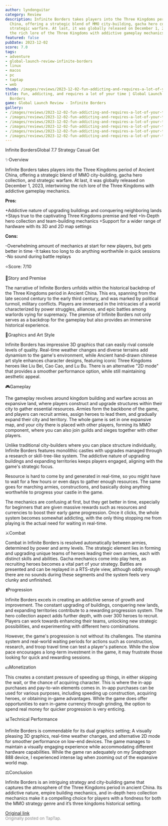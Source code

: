 ```yaml
---
author: lyndonguitar
category: Review
description: Infinite Borders takes players into the Three Kingdoms period of Ancient
  China, offering a strategic blend of MMO city-building, gacha hero collection, and
  strategic warfare. At last, it was globally released on December 1, 2023, intertwining
  the rich lore of the Three Kingdoms with addictive gameplay mechanics.
featured: false
pubDate: 2023-12-02
score: 7.0
tags:
- adventure
- global-launch-review-infinite-borders
- linux
- macos
- pc
- taptap
- web
thumb: /images/reviews/2023-12-02-fun-addicting-and-requires-a-lot-of-your-time--global-launch-review---infinite-borders-0.avif
title: Fun, addicting, and requires a lot of your time | Global Launch Review - Infinite
  Borders
game: Global Launch Review - Infinite Borders
gallery:
- /images/reviews/2023-12-02-fun-addicting-and-requires-a-lot-of-your-time--global-launch-review---infinite-borders-0.avif
- /images/reviews/2023-12-02-fun-addicting-and-requires-a-lot-of-your-time--global-launch-review---infinite-borders-1.avif
- /images/reviews/2023-12-02-fun-addicting-and-requires-a-lot-of-your-time--global-launch-review---infinite-borders-2.avif
- /images/reviews/2023-12-02-fun-addicting-and-requires-a-lot-of-your-time--global-launch-review---infinite-borders-3.avif
- /images/reviews/2023-12-02-fun-addicting-and-requires-a-lot-of-your-time--global-launch-review---infinite-borders-4.avif
- /images/reviews/2023-12-02-fun-addicting-and-requires-a-lot-of-your-time--global-launch-review---infinite-borders-5.avif
---
```

Infinite BordersGlobal
7.7
Strategy
Casual
Get

✨Overview

Infinite Borders takes players into the Three Kingdoms period of Ancient China, offering a strategic blend of MMO city-building, gacha hero collection, and strategic warfare. At last, it was globally released on December 1, 2023, intertwining the rich lore of the Three Kingdoms with addictive gameplay mechanics.


**Pros:**


+Addictive nature of upgrading buildings and conquering neighboring lands
+Stays true to the captivating Three Kingdoms premise and feel
+In-Depth hero collection and team-building mechanics
+Support for a wider range of hardware with its 3D and 2D map settings


**Cons:**


-Overwhelming amount of mechanics at start for new players, but gets better in time
-It takes too long to do anything worthwhile in quick sessions
-No sound during battle replays

⭐️Score: 7/10

📖Story and Premise

The narrative of Infinite Borders unfolds within the historical backdrop of the Three Kingdoms period in Ancient China. This era, spanning from the late second century to the early third century, and was marked by political turmoil, military conflicts. Players are immersed in the intricacies of a world characterized by power struggles, alliances, and epic battles among warlords vying for supremacy.  The premise of Infinite Borders not only serves as a backdrop for the gameplay but also provides an immersive historical experience.

🎨Graphics and Art Style

Infinite Borders has impressive 3D graphics that can easily rival console levels of quality. Real-time weather changes and diverse terrains add dynamism to the game's environment, while Ancient hand-drawn chinese art style enhances character designs, featuring iconic Three Kingdoms heroes like Liu Bei, Cao Cao, and Lu Bu. There is an alternative "2D mode" that provides a smoother performance option, while still maintaining aesthetic appeal.

🎮Gameplay

The gameplay revolves around kingdom building and warfare across an expansive land, where players construct and upgrade structures within their city to gather essential resources.  Armies form the backbone of the game, and players can recruit armies, assign heroes to lead them, and gradually expand their city and territory. The whole game is set in one expansive map, and your city there is placed with other players, forming its MMO component, where you can also join guilds and sieges together with other players.

Unlike traditional city-builders where you can place structure individually, Infinite Borders features monolithic castles with upgrades managed through a research or skill-tree-like system. The addictive nature of upgrading buildings and expanding territories keeps players engaged, aligning with the game's strategic focus.

Resource is hard to come by and generated in real-time, so you might have to wait for a few hours or even days to gather enough resources. The same goes for marching armies, constructions, and basically doing anything worthwhile to progress your castle in the game.

The mechanics are confusing at first, but they get better in time, especially for beginners that are given massive rewards such as resources and currencies to boost their early game progression. Once it clicks, the whole system becomes somewhat addicting, with the only thing stopping me from playing is the actual need for waiting in real-time.

⚔️Combat

Combat in Infinite Borders is resolved automatically between armies, determined by power and army levels. The strategic element lies in forming and upgrading unique teams of heroes leading their own armies, each with distinct skills and abilities. Gacha mechanics come into play here, as recruiting heroes becomes a vital part of your strategy. Battles are presented and can be replayed in a RTS-style view, although oddly enough there are no sounds during these segments and the system feels very clunky and unfinished.

⏫Progression

Infinite Borders excels in creating an addictive sense of growth and improvement. The constant upgrading of buildings, conquering new lands, and expanding territories contribute to a rewarding progression system. The hero collection aspect adds further depth, with over 300 heroes to recruit. Players can work towards enhancing their teams, unlocking new strategic possibilities, and experimenting with different hero combinations.

However, the game's progression is not without its challenges. The stamina system and real-world waiting periods for actions such as construction, research, and troop travel time can test a player's patience. While the slow pace encourages a long-term investment in the game, it may frustrate those looking for quick and rewarding sessions.

💵Monetization

This creates a constant pressure of speeding up things, in either skipping the wait, or the chance of acquiring character. This is where the in-app purchases and pay-to-win elements comes in. In-app purchases can be used for various purposes, including speeding up construction, acquiring heroes, or obtaining in-game advantages. While the game does offer opportunities to earn in-game currency through grinding, the option to spend real money for quicker progression is very enticing.

📊Technical Performance

Infinite Borders is commendable for its dual graphics setting; A visually pleasing 3D graphics, real-time weather changes, and alternative 2D mode for smoother performance on low-end devices. The game manages to maintain a visually engaging experience while accommodating different hardware capabilities. While the game ran adequately on my Snapdragon 888 device, I experienced intense lag when zooming out of the expansive world map.

⚖️Conclusion

Infinite Borders is an intriguing strategy and city-building game that captures the atmosphere of the Three Kingdoms period in ancient China. Its addictive nature, empire building mechanics, and in-depth hero collection mechanics make it a compelling choice for players with a fondness for both the MMO strategy genre and it’s three kingdoms historical setting.

[Original link](https://www.taptap.io/post/6619882)<br><span style="font-size: 0.95em; color: #888;">Originally posted on TapTap.</span>